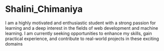 # Shalini_Chimaniya
I am a highly motivated and enthusiastic student with a strong passion for learning and a deep interest in the fields of web development and machine learning. I am currently seeking opportunities to enhance my skills, gain practical experience, and contribute to real-world projects in these exciting domains
